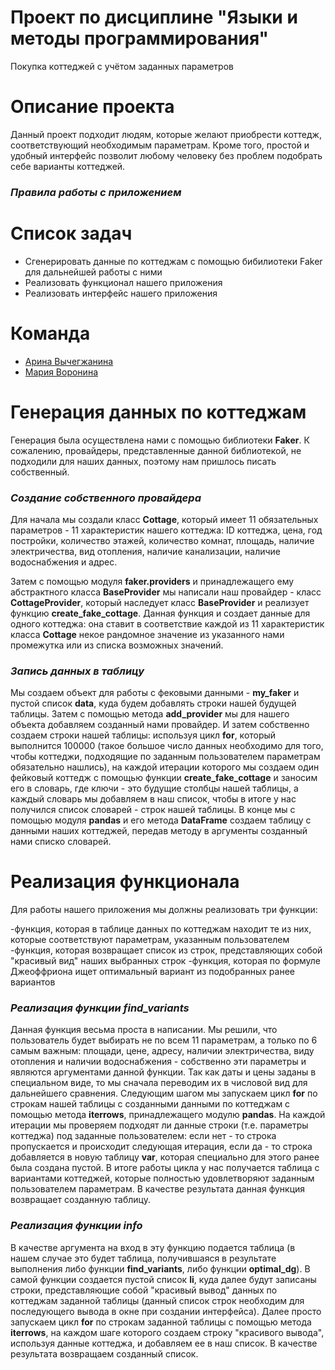 # Проект по дисциплине "Языки и методы программирования"
Покупка коттеджей с учётом заданных параметров

# Описание проекта
Данный проект подходит людям, которые желают приобрести коттедж, соответствующий необходимым параметрам. Кроме того, простой и удобный интерфейс позволит любому человеку без проблем подобрать себе варианты коттеджей.

### ***Правила работы с приложением***

# Список задач
- Сгенерировать данные по коттеджам с помощью бибилиотеки Faker для дальнейшей работы с ними
- Реализовать функционал нашего приложения
- Реализовать интерфейс нашего приложения

# Команда
- [Арина Вычегжанина](https://github.com/ArinaVychegzhanina)
- [Мария Воронина](https://github.com/MariVoronina)

# Генерация данных по коттеджам
Генерация была осуществлена нами с помощью библиотеки **Faker**. К сожалению, провайдеры, представленные данной библиотекой, не подходили для наших данных, поэтому нам пришлось писать собственный.

### ***Создание собственного провайдера***
Для начала мы создали класс **Cottage**, который имеет 11 обязательных параметров - 11 характеристик нашего коттеджа: ID коттеджа, цена, год постройки, количество этажей, количество комнат, площадь, наличие электричества, вид отопления, наличие канализации, наличие водоснабжения и адрес.

Затем с помощью модуля **faker.providers** и принадлежащего ему абстрактного класса **BaseProvider** мы написали наш провайдер - класс **CottageProvider**, который наследует класс **BaseProvider** и реализует функцию **create_fake_cottage**. Данная функция и создает данные для одного коттеджа: она ставит в соответствие каждой из 11 характеристик класса **Cottage** некое рандомное значение из указанного нами промежутка или из списка возможных значений.

### ***Запись данных в таблицу***
Мы создаем объект для работы с фековыми данными - **my_faker** и пустой список **data**, куда будем добавлять строки нашей будущей таблицы.
Затем с помощью метода **add_provider** мы для нашего объекта добавляем созданный нами провайдер. И затем собственно создаем строки нашей таблицы: используя цикл **for**, который выполнится 100000 (такое большое число данных необходимо для того, чтобы коттеджи, подходящие по заданным пользователем параметрам обязательно нашлись), на каждой итерации которого мы создаем один фейковый коттедж с помощью функции **create_fake_cottage** и заносим его в словарь, где ключи - это будущие столбцы нашей таблицы, а каждый словарь мы добавляем в наш список, чтобы в итоге у нас получился список словарей - строк нашей таблицы.
В конце мы с помощью модуля **pandas** и его метода **DataFrame** создаем таблицу с данными наших коттеджей, передав методу в аргументы созданный нами списко словарей.

# Реализация функционала
Для работы нашего приложения мы должны реализовать три функции:

-функция, которая в таблице данных по коттеджам находит те из них, которые соответствуют параметрам, указанным пользователем
-функция, которая возвращает список из строк, представляющих собой "красивый вид" наших выбранных строк
-функция, которая по формуле Джеоффриона ищет оптимальный вариант из подобранных ранее вариантов

### ***Реализация функции find_variants***
Данная функция весьма проста в написании. Мы решили, что пользователь будет выбирать не по всем 11 параметрам, а только по 6 самым важным: площади, цене, адресу, наличии электричества, виду отопления и наличии водоснабжения - собственно эти параметры и являются аргументами данной функции.
Так как даты и цены заданы в специальном виде, то мы сначала переводим их в числовой вид для дальнейшего сравнения.
Следующим шагом мы запускаем цикл **for** по строкам нашей таблицы с созданными данными по коттеджам с помощью метода **iterrows**, принадлежащего модулю **pandas**.
На каждой итерации мы проверяем подходят ли данные строки (т.е. параметры коттеджа) под заданные пользователем: если нет - то строка пропускается и происходит следующая итерация, если да - то строка добавляется в новую таблицу **var**, которая специально для этого ранее была создана пустой.
В итоге работы цикла у нас получается таблица с вариантами коттеджей, которые полностью удовлетворяют заданным пользователем параметрам. В качестве результата данная функция возвращает созданную таблицу.

### ***Реализация функции info***
В качестве аргумента на вход в эту функцию подается таблица (в нашем случае это будет таблица, получившаяся в результате выполнения либо функции **find_variants**, либо функции **optimal_dg**). В самой функции создается пустой список **li**, куда далее будут записаны строки, представляющие собой "красивый вывод" данных по коттеджам заданной таблицы (данный список строк необходим для последующего вывода в окне при создании интерфейса).
Далее просто запускаем цикл **for** по строкам заданной таблицы с помощью метода **iterrows**, на каждом шаге которого создаем строку "красивого вывода", используя данные коттеджа, и добавляем ее в наш список. В качестве результата возвращаем созданный список.
